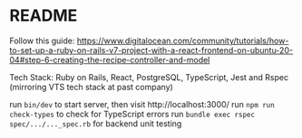 # README
Follow this guide: https://www.digitalocean.com/community/tutorials/how-to-set-up-a-ruby-on-rails-v7-project-with-a-react-frontend-on-ubuntu-20-04#step-6-creating-the-recipe-controller-and-model

Tech Stack: Ruby on Rails, React, PostgreSQL, TypeScript, Jest and Rspec (mirroring VTS tech stack at past company)

run ```bin/dev``` to start server, then visit http://localhost:3000/
run ```npm run check-types``` to check for TypeScript errors
run ```bundle exec rspec spec/.../..._spec.rb``` for backend unit testing


